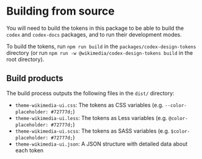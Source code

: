 # Building from source

You will need to build the tokens in this package to be able to build the `codex`
and `codex-docs` packages, and to run their development modes.

To build the tokens, run
`npm run build` in the `packages/codex-design-tokens` directory (or run
`npm run -w @wikimedia/codex-design-tokens build` in the root directory).

## Build products

The build process outputs the following files in the `dist/` directory:
- `theme-wikimedia-ui.css`: The tokens as CSS variables (e.g. `--color-placeholder: #72777d;`)
- `theme-wikimedia-ui.less`: The tokens as Less variables (e.g. `@color-placeholder: #72777d;`)
- `theme-wikimedia-ui.scss`: The tokens as SASS variables (e.g. `$color-placeholder: #72777d;`)
- `theme-wikimedia-ui.json`: A JSON structure with detailed data about each token